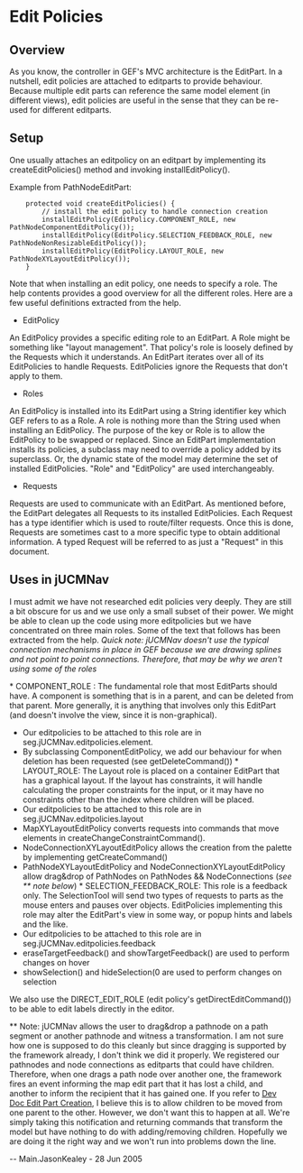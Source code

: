 # Edit Policies

## Overview

As you know, the controller in GEF's MVC architecture is the EditPart.
In a nutshell, edit policies are attached to editparts to provide
behaviour. Because multiple edit parts can reference the same model
element (in different views), edit policies are useful in the sense that
they can be re-used for different editparts.

## Setup

One usually attaches an editpolicy on an editpart by implementing its
createEditPolicies() method and invoking installEditPolicy().

Example from PathNodeEditPart:

``` 
    protected void createEditPolicies() {
        // install the edit policy to handle connection creation
        installEditPolicy(EditPolicy.COMPONENT_ROLE, new PathNodeComponentEditPolicy());
        installEditPolicy(EditPolicy.SELECTION_FEEDBACK_ROLE, new PathNodeNonResizableEditPolicy());
        installEditPolicy(EditPolicy.LAYOUT_ROLE, new PathNodeXYLayoutEditPolicy());
    }
```

Note that when installing an edit policy, one needs to specify a role.
The help contents provides a good overview for all the different roles.
Here are a few useful definitions extracted from the help.

  - EditPolicy

An EditPolicy provides a specific editing role to an EditPart. A Role
might be something like "layout management". That policy's role is
loosely defined by the Requests which it understands. An EditPart
iterates over all of its EditPolicies to handle Requests. EditPolicies
ignore the Requests that don't apply to them.

  - Roles

An EditPolicy is installed into its EditPart using a String identifier
key which GEF refers to as a Role. A role is nothing more than the
String used when installing an EditPolicy. The purpose of the key or
Role is to allow the EditPolicy to be swapped or replaced. Since an
EditPart implementation installs its policies, a subclass may need to
override a policy added by its superclass. Or, the dynamic state of the
model may determine the set of installed EditPolicies. "Role" and
"EditPolicy" are used interchangeably.

  - Requests

Requests are used to communicate with an EditPart. As mentioned before,
the EditPart delegates all Requests to its installed EditPolicies. Each
Request has a type identifier which is used to route/filter requests.
Once this is done, Requests are sometimes cast to a more specific type
to obtain additional information. A typed Request will be referred to as
just a "Request" in this document.

## Uses in jUCMNav

I must admit we have not researched edit policies very deeply. They are
still a bit obscure for us and we use only a small subset of their
power. We might be able to clean up the code using more editpolicies but
we have concentrated on three main roles. Some of the text that follows
has been extracted from the help. *Quick note: jUCMNav doesn't use the
typical connection mechanisms in place in GEF because we are drawing
splines and not point to point connections. Therefore, that may be why
we aren't using some of the roles*

\* COMPONENT\_ROLE : The fundamental role that most EditParts should
have. A component is something that is in a parent, and can be deleted
from that parent. More generally, it is anything that involves only this
EditPart (and doesn't involve the view, since it is non-graphical).

  - Our editpolicies to be attached to this role are in
    seg.jUCMNav.editpolicies.element.
  - By subclassing ComponentEditPolicy, we add our behaviour for when
    deletion has been requested (see getDeleteCommand()) \*
    LAYOUT\_ROLE: The Layout role is placed on a container EditPart that
    has a graphical layout. If the layout has constraints, it will
    handle calculating the proper constraints for the input, or it may
    have no constraints other than the index where children will be
    placed.
  - Our editpolicies to be attached to this role are in
    seg.jUCMNav.editpolicies.layout
  - MapXYLayoutEditPolicy converts requests into commands that move
    elements in createChangeConstraintCommand().
  - NodeConnectionXYLayoutEditPolicy allows the creation from the
    palette by implementing getCreateCommand()
  - PathNodeXYLayoutEditPolicy and NodeConnectionXYLayoutEditPolicy
    allow drag\&drop of PathNodes on PathNodes && NodeConnections (*see
    \*\* note below*) \* SELECTION\_FEEDBACK\_ROLE: This role is a
    feedback only. The SelectionTool will send two types of requests to
    parts as the mouse enters and pauses over objects. EditPolicies
    implementing this role may alter the EditPart's view in some way, or
    popup hints and labels and the like.
  - Our editpolicies to be attached to this role are in
    seg.jUCMNav.editpolicies.feedback
  - eraseTargetFeedback() and showTargetFeedback() are used to perform
    changes on hover
  - showSelection() and hideSelection(0 are used to perform changes on
    selection

We also use the DIRECT\_EDIT\_ROLE (edit policy's
getDirectEditCommand()) to be able to edit labels directly in the
editor.

\*\* Note: jUCMNav allows the user to drag\&drop a pathnode on a path
segment or another pathnode and witness a transformation. I am not sure
how one is supposed to do this cleanly but since dragging is supported
by the framework already, I don't think we did it properly. We
registered our pathnodes and node connections as editparts that could
have children. Therefore, when one drags a path node over another one,
the framework fires an event informing the map edit part that it has
lost a child, and another to inform the recipient that it has gained
one. If you refer to [Dev Doc Edit Part Creation](DevDocEditPartCreation), I believe this is to allow
children to be moved from one parent to the other. However, we don't
want this to happen at all. We're simply taking this notification and
returning commands that transform the model but have nothing to do with
adding/removing children. Hopefully we are doing it the right way and we
won't run into problems down the line.

\-- Main.JasonKealey - 28 Jun 2005
